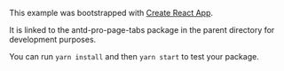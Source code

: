 This example was bootstrapped with [Create React App](https://github.com/facebook/create-react-app).

It is linked to the antd-pro-page-tabs package in the parent directory for development purposes.

You can run `yarn install` and then `yarn start` to test your package.
